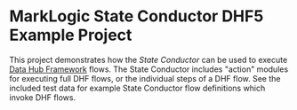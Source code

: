 # MarkLogic State Conductor DHF5 Example Project

This project demonstrates how the _State Conductor_ can be used to execute [Data Hub Framework](https://docs.marklogic.com/datahub/) flows.  The State Conductor includes "action" modules for executing full DHF flows, or the individual steps of a DHF flow.  See the included test data for example State Conductor flow definitions which invoke DHF flows.
